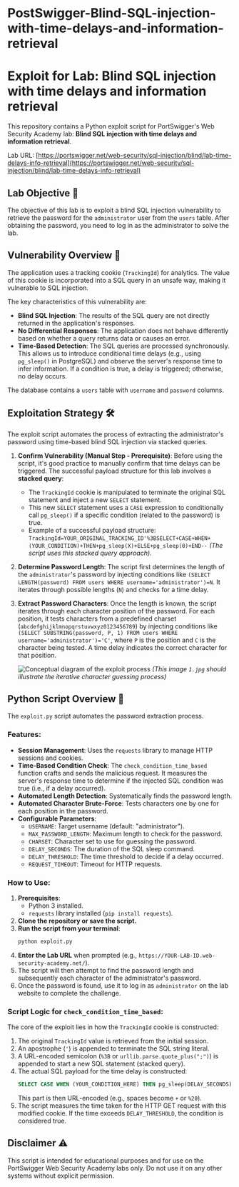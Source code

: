 # PostSwigger-Blind-SQL-injection-with-time-delays-and-information-retrieval

# Exploit for Lab: Blind SQL injection with time delays and information retrieval

This repository contains a Python exploit script for PortSwigger's Web Security Academy lab: **Blind SQL injection with time delays and information retrieval**.

Lab URL: [https://portswigger.net/web-security/sql-injection/blind/lab-time-delays-info-retrieval](https://portswigger.net/web-security/sql-injection/blind/lab-time-delays-info-retrieval)

## Lab Objective 🎯

The objective of this lab is to exploit a blind SQL injection vulnerability to retrieve the password for the `administrator` user from the `users` table. After obtaining the password, you need to log in as the administrator to solve the lab.

## Vulnerability Overview 📝

The application uses a tracking cookie (`TrackingId`) for analytics. The value of this cookie is incorporated into a SQL query in an unsafe way, making it vulnerable to SQL injection.

The key characteristics of this vulnerability are:
* **Blind SQL Injection**: The results of the SQL query are not directly returned in the application's responses.
* **No Differential Responses**: The application does not behave differently based on whether a query returns data or causes an error.
* **Time-Based Detection**: The SQL queries are processed synchronously. This allows us to introduce conditional time delays (e.g., using `pg_sleep()` in PostgreSQL) and observe the server's response time to infer information. If a condition is true, a delay is triggered; otherwise, no delay occurs.

The database contains a `users` table with `username` and `password` columns.

## Exploitation Strategy 🛠️

The exploit script automates the process of extracting the administrator's password using time-based blind SQL injection via stacked queries.

1.  **Confirm Vulnerability (Manual Step - Prerequisite)**: Before using the script, it's good practice to manually confirm that time delays can be triggered. The successful payload structure for this lab involves a **stacked query**:
    * The `TrackingId` cookie is manipulated to terminate the original SQL statement and inject a new `SELECT` statement.
    * This new `SELECT` statement uses a `CASE` expression to conditionally call `pg_sleep()` if a specific condition (related to the password) is true.
    * Example of a successful payload structure: `TrackingId=YOUR_ORIGINAL_TRACKING_ID'%3BSELECT+CASE+WHEN+(YOUR_CONDITION)+THEN+pg_sleep(X)+ELSE+pg_sleep(0)+END--`
    *(The script uses this stacked query approach).*

2.  **Determine Password Length**: The script first determines the length of the `administrator`'s password by injecting conditions like `(SELECT LENGTH(password) FROM users WHERE username='administrator')=N`. It iterates through possible lengths (`N`) and checks for a time delay.

3.  **Extract Password Characters**: Once the length is known, the script iterates through each character position of the password. For each position, it tests characters from a predefined charset (`abcdefghijklmnopqrstuvwxyz0123456789`) by injecting conditions like `(SELECT SUBSTRING(password, P, 1) FROM users WHERE username='administrator')='C'`, where `P` is the position and `C` is the character being tested. A time delay indicates the correct character for that position.

    ![Conceptual diagram of the exploit process](1.jpg)
    *(This image `1.jpg` should illustrate the iterative character guessing process)*

## Python Script Overview 🐍

The `exploit.py` script automates the password extraction process.

### Features:
* **Session Management**: Uses the `requests` library to manage HTTP sessions and cookies.
* **Time-Based Condition Check**: The `check_condition_time_based` function crafts and sends the malicious request. It measures the server's response time to determine if the injected SQL condition was true (i.e., if a delay occurred).
* **Automated Length Detection**: Systematically finds the password length.
* **Automated Character Brute-Force**: Tests characters one by one for each position in the password.
* **Configurable Parameters**:
    * `USERNAME`: Target username (default: "administrator").
    * `MAX_PASSWORD_LENGTH`: Maximum length to check for the password.
    * `CHARSET`: Character set to use for guessing the password.
    * `DELAY_SECONDS`: The duration of the SQL sleep command.
    * `DELAY_THRESHOLD`: The time threshold to decide if a delay occurred.
    * `REQUEST_TIMEOUT`: Timeout for HTTP requests.

### How to Use:
1.  **Prerequisites**:
    * Python 3 installed.
    * `requests` library installed (`pip install requests`).
2.  **Clone the repository or save the script.**
3.  **Run the script from your terminal**:
    ```bash
    python exploit.py
    ```
4.  **Enter the Lab URL** when prompted (e.g., `https://YOUR-LAB-ID.web-security-academy.net/`).
5.  The script will then attempt to find the password length and subsequently each character of the administrator's password.
6.  Once the password is found, use it to log in as `administrator` on the lab website to complete the challenge.

### Script Logic for `check_condition_time_based`:
The core of the exploit lies in how the `TrackingId` cookie is constructed:
1.  The original `TrackingId` value is retrieved from the initial session.
2.  An apostrophe (`'`) is appended to terminate the SQL string literal.
3.  A URL-encoded semicolon (`%3B` or `urllib.parse.quote_plus(";")`) is appended to start a new SQL statement (stacked query).
4.  The actual SQL payload for the time delay is constructed:
    ```sql
    SELECT CASE WHEN (YOUR_CONDITION_HERE) THEN pg_sleep(DELAY_SECONDS) ELSE pg_sleep(0) END -- 
    ```
    This part is then URL-encoded (e.g., spaces become `+` or `%20`).
5.  The script measures the time taken for the HTTP GET request with this modified cookie. If the time exceeds `DELAY_THRESHOLD`, the condition is considered true.

## Disclaimer ⚠️
This script is intended for educational purposes and for use on the PortSwigger Web Security Academy labs only. Do not use it on any other systems without explicit permission.
